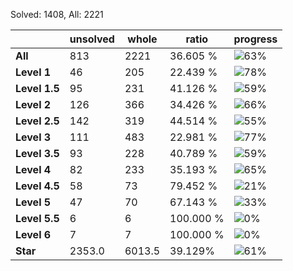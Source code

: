Solved: 1408, All: 2221

| |unsolved|whole|ratio|progress|
|----|----|----|----|----|
|**All**| 813 | 2221 | 36.605 %| ![63%](https://progress-bar.dev/63?title=All) |
|**Level 1**| 46 | 205 | 22.439 %| ![78%](https://progress-bar.dev/78?title=Level+1++)|
|**Level 1.5**| 95 | 231 | 41.126 %| ![59%](https://progress-bar.dev/59?title=Level+1.5)|
|**Level 2**| 126 | 366 | 34.426 %| ![66%](https://progress-bar.dev/66?title=Level+2++)|
|**Level 2.5**| 142 | 319 | 44.514 %| ![55%](https://progress-bar.dev/55?title=Level+2.5)|
|**Level 3**| 111 | 483 | 22.981 %| ![77%](https://progress-bar.dev/77?title=Level+3++)|
|**Level 3.5**| 93 | 228 | 40.789 %| ![59%](https://progress-bar.dev/59?title=Level+3.5)|
|**Level 4**| 82 | 233 | 35.193 %| ![65%](https://progress-bar.dev/65?title=Level+4++)|
|**Level 4.5**| 58 | 73 | 79.452 %| ![21%](https://progress-bar.dev/21?title=Level+4.5)|
|**Level 5**| 47 | 70 | 67.143 %| ![33%](https://progress-bar.dev/33?title=Level+5++)|
|**Level 5.5**| 6 | 6 | 100.000 %| ![0%](https://progress-bar.dev/0?title=Level+5.5)|
|**Level 6**| 7 | 7 | 100.000 %| ![0%](https://progress-bar.dev/0?title=Level+6++)|
|**Star**|2353.0 | 6013.5 |39.129%| ![61%](https://progress-bar.dev/61?title=Star) |
